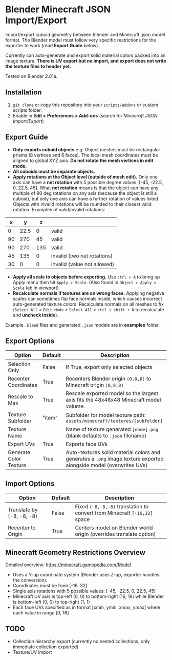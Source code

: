 Blender Minecraft JSON Import/Export
=======================================
Import/export cuboid geometry between Blender and Minecraft .json model format. The Blender model must follow very specific restrictions for the exporter to work (read **Export Guide** below).

Currently can auto-generate and export solid material colors packed into an image texture. **There is UV export but no import, and export does not write the texture files to header yet.**

Tested on Blender 2.81a.


Installation
---------------------------------------
1. `git clone` or copy this repository into your `scripts/addons` or custom scripts folder.
2. Enable in **Edit > Preferences > Add-ons** (search for *Minecraft JSON Import/Export*)


Export Guide 
---------------------------------------
- **Only exports cuboid objects** e.g. Object meshes must be rectangular prisms (8 vertices and 6 faces). The local mesh coordinates must be aligned to global XYZ axis. **Do not rotate the mesh vertices in edit mode.**
- **All cuboids must be separate objects.**
- **Apply rotations at the Object level (outside of mesh edit).** Only one axis can have a **net rotation** with 5 possible degree values: [-45, -22.5, 0, 22.5, 45]. What **net rotation** means is that the object can have any multiple of 90 deg rotations on any axis (because the object is still a cuboid), but only one axis can have a further rotation of values listed. Objects with invalid rotations will be rounded to their closest valid rotation. Examples of valid/invalid rotations:

|x   | y   | z  |       |
|----|---- |----|------ |
|0   |22.5 |0   | valid |
|90  |270  |45  | valid |
|90  |270  |135 | valid |
|45  |135  |0   | invalid (two net rotations) |
|30  |0    |0   | invalid (value not allowed) |

- **Apply all scale to objects before exporting.** Use `ctrl + A` to bring up Apply menu then hit `Apply > Scale`. (Also found in `Object > Apply > Scale` tab in viewport)
- **Recalculate normals if textures are on wrong faces.** Applying negative scales can sometimes flip face normals inside, which causes incorrect auto-generated texture colors. Recalculate normals on all meshes to fix (`Select All` > `Edit Mode` > `Select All` > `ctrl + shift + N` to recalculate and **uncheck inside**).

Example `.blend` files and generated `.json` models are in **examples** folder.


Export Options
---------------------------------------
|  Option  |  Default   | Description  |
|----------|------------|------------- |
| Selection Only | False | If True, export only selected objects|
| Recenter Coordinates | True | Recenters Blender origin `(0,0,0)` to Minecraft origin `(8,8,8)`|
| Rescale to Max | True | Rescale exported model so the largest axis fits the 48x48x48 Minecraft model volume.
| Texture Subfolder | "item" | Subfolder for model texture path: `assets/minecraft/textures/[subfolder]` |
| Texture Name | | Name of texture generated `[name].png` (blank defaults to `.json` filename) |
| Export UVs | True | Exports face UVs |
| Generate Color Texture| True | Auto-textures solid material colors and generates a `.png` image texture exported alongside model (overwrites UVs) |


Import Options
---------------------------------------
|  Option  |  Default   | Description  |
|----------|------------|------------- |
| Translate by (-8, -8, -8) | False | Fixed `(-8,-8,-8)` translation to convert from Minecraft `[-16,32]` space |
| Recenter to Origin | True | Centers model on Blender world origin (overrides translate option) |


Minecraft Geometry Restrictions Overview
---------------------------------------
Detailed overview: https://minecraft.gamepedia.com/Model
- Uses a Y-up coordinate system (Blender uses Z-up, exporter handles the conversion).
- Coordinates must be from [-16, 32]
- Single axis rotations with 5 possible values: [-45, -22.5, 0, 22.5, 45]
- Minecraft UV axis is top-left (0, 0) to bottom-right (16, 16) while Blender is bottom-left (0, 0) to top-right (1, 1)  
- Each face UVs specified as in format [xmin, ymin, xmax, ymax] where each value in range [0, 16]

TODO
---------------------------------------
- Collection hierarchy export (currently no nested collections, only immediate collection exported)
- Texture/UV import
